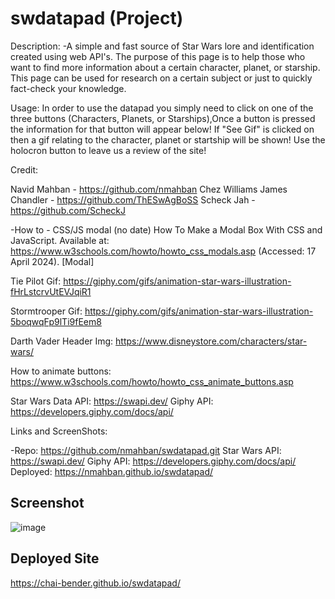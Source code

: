 # swdatapad (Project)

Description:
 -A simple and fast source of Star Wars lore and identification created using web API's. The purpose of this page is to help those who want to find more information about a certain character, planet, or starship. This page can be used for research on a certain subject or just to quickly fact-check your knowledge.


Usage: 
 In order to use the datapad you simply need to click on one of the three buttons (Characters, Planets, or Starships),Once a button is pressed the information for that button will appear below! If "See Gif" is clicked on then a gif relating to the character, planet or startship will be shown! Use the holocron button to leave us a review of the site! 

Credit:

Navid Mahban - https://github.com/nmahban
Chez Williams 
James Chandler - https://github.com/ThESwAgBoSS
Scheck Jah - https://github.com/ScheckJ


 -How to - CSS/JS modal (no date) How To Make a Modal Box With CSS and JavaScript. Available at: https://www.w3schools.com/howto/howto_css_modals.asp (Accessed: 17 April 2024). [Modal]

Tie Pilot Gif: https://giphy.com/gifs/animation-star-wars-illustration-fHrLstcrvUtEVJqiR1

Stormtrooper Gif: https://giphy.com/gifs/animation-star-wars-illustration-5boqwqFp9lTi9fEem8

Darth Vader Header Img: https://www.disneystore.com/characters/star-wars/

How to animate buttons: https://www.w3schools.com/howto/howto_css_animate_buttons.asp

Star Wars Data API: https://swapi.dev/
Giphy API: https://developers.giphy.com/docs/api/

Links and ScreenShots:

 -Repo: https://github.com/nmahban/swdatapad.git
 Star Wars API: https://swapi.dev/
 Giphy API: https://developers.giphy.com/docs/api/
 Deployed:  https://nmahban.github.io/swdatapad/


 ## Screenshot
 
![image](https://github.com/user-attachments/assets/0f5ba359-4d76-4b06-b449-a41f063c4f53)


 ## Deployed Site

https://chai-bender.github.io/swdatapad/
 
